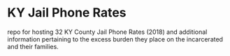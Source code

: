 # KY Jail Phone Rates
repo for hosting 32 KY County Jail Phone Rates (2018) and additional information pertaining to the excess burden they place on the incarcerated and their families.